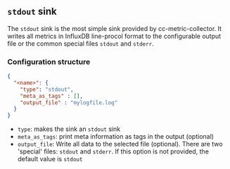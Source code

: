 ## `stdout` sink

The `stdout` sink is the most simple sink provided by cc-metric-collector. It writes all metrics in InfluxDB line-procol format to the configurable output file or the common special files `stdout` and `stderr`.


### Configuration structure

```json
{
  "<name>": {
    "type": "stdout",
    "meta_as_tags" : [],
    "output_file" : "mylogfile.log"
  }
}
```

- `type`: makes the sink an `stdout` sink
- `meta_as_tags`: print meta information as tags in the output (optional)
- `output_file`: Write all data to the selected file (optional). There are two 'special' files: `stdout` and `stderr`. If this option is not provided, the default value is `stdout`


